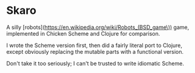 # Skaro

A silly [robots](https://en.wikipedia.org/wiki/Robots_(BSD_game\))
game, implemented in Chicken Scheme and Clojure for comparison.

I wrote the Scheme version first, then did a fairly literal port to
Clojure, except obviously replacing the mutable parts with a
functional version.

Don't take it too seriously; I can't be trusted to write idiomatic Scheme.
